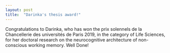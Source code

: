 ```yaml
---
layout: post
title:  "Darinka's thesis award!"
---
```


Congratulations to Darinka, who has won the prix solennels de la Chancellerie des universités de Paris 2019, in the category of Life Sciences, for her doctoral research on the neurocognitive architecture of non-conscious working memory. Well Done!
